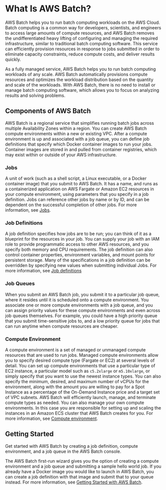 # What Is AWS Batch?<a name="what-is-batch"></a>

AWS Batch helps you to run batch computing workloads on the AWS Cloud\. Batch computing is a common way for developers, scientists, and engineers to access large amounts of compute resources, and AWS Batch removes the undifferentiated heavy lifting of configuring and managing the required infrastructure, similar to traditional batch computing software\. This service can efficiently provision resources in response to jobs submitted in order to eliminate capacity constraints, reduce compute costs, and deliver results quickly\.

As a fully managed service, AWS Batch helps you to run batch computing workloads of any scale\. AWS Batch automatically provisions compute resources and optimizes the workload distribution based on the quantity and scale of the workloads\. With AWS Batch, there is no need to install or manage batch computing software, which allows you to focus on analyzing results and solving problems\.

## Components of AWS Batch<a name="batch_components"></a>

AWS Batch is a regional service that simplifies running batch jobs across multiple Availability Zones within a region\. You can create AWS Batch compute environments within a new or existing VPC\. After a compute environment is up and associated with a job queue, you can define job definitions that specify which Docker container images to run your jobs\. Container images are stored in and pulled from container registries, which may exist within or outside of your AWS infrastructure\.

### Jobs<a name="component_job"></a>

A unit of work \(such as a shell script, a Linux executable, or a Docker container image\) that you submit to AWS Batch\. It has a name, and runs as a containerized application on AWS Fargate or Amazon EC2 resources in your compute environment, using parameters that you specify in a job definition\. Jobs can reference other jobs by name or by ID, and can be dependent on the successful completion of other jobs\. For more information, see [Jobs](jobs.md)\.

### Job Definitions<a name="component_job_definition"></a>

A job definition specifies how jobs are to be run; you can think of it as a blueprint for the resources in your job\. You can supply your job with an IAM role to provide programmatic access to other AWS resources, and you specify both memory and CPU requirements\. The job definition can also control container properties, environment variables, and mount points for persistent storage\. Many of the specifications in a job definition can be overridden by specifying new values when submitting individual Jobs\. For more information, see [Job definitions](job_definitions.md)

### Job Queues<a name="component_job_queue"></a>

When you submit an AWS Batch job, you submit it to a particular job queue, where it resides until it is scheduled onto a compute environment\. You associate one or more compute environments with a job queue, and you can assign priority values for these compute environments and even across job queues themselves\. For example, you could have a high priority queue that you submit time\-sensitive jobs to, and a low priority queue for jobs that can run anytime when compute resources are cheaper\.

### Compute Environment<a name="component_compute_environment"></a>

A compute environment is a set of managed or unmanaged compute resources that are used to run jobs\. Managed compute environments allow you to specify desired compute type \(Fargate or EC2\) at several levels of detail\. You can set up compute environments that use a particular type of EC2 instance, a particular model such as `c5.2xlarge` or `m5.10xlarge`, or simply specify that you want to use the newest instance types\. You can also specify the minimum, desired, and maximum number of vCPUs for the environment, along with the amount you are willing to pay for a Spot Instance as a percentage of the On\-Demand Instance price and a target set of VPC subnets\. AWS Batch will efficiently launch, manage, and terminate compute types as needed\. You can also manage your own compute environments\. In this case you are responsible for setting up and scaling the instances in an Amazon ECS cluster that AWS Batch creates for you\. For more information, see [Compute environment](compute_environments.md)\.

## Getting Started<a name="intro_getting_started"></a>

Get started with AWS Batch by creating a job definition, compute environment, and a job queue in the AWS Batch console\. 

The AWS Batch first\-run wizard gives you the option of creating a compute environment and a job queue and submitting a sample hello world job\. If you already have a Docker image you would like to launch in AWS Batch, you can create a job definition with that image and submit that to your queue instead\. For more information, see [Getting Started with AWS Batch](Batch_GetStarted.md)\.